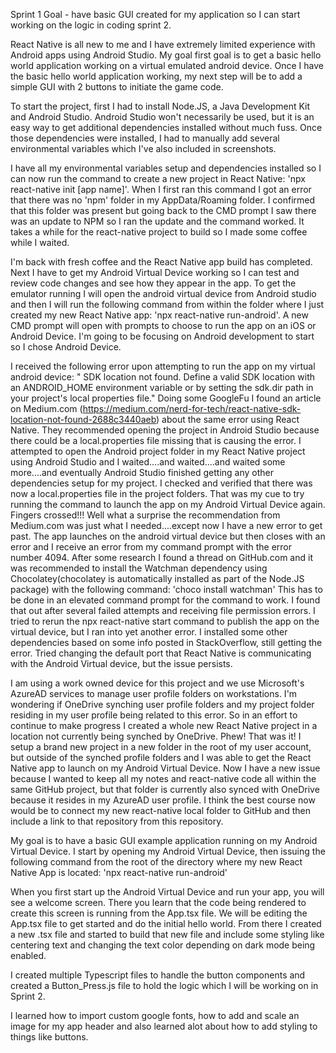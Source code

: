 Sprint 1 Goal - have basic GUI created for my application so I can start working on the logic in coding sprint 2.

React Native is all new to me and I have extremely limited experience with Android apps using Android Studio. My goal first goal is to get a basic hello world application working on a virtual emulated android device. Once I have the basic hello world application working, my next step will be to add a simple GUI with 2 buttons to initiate the game code. 

To start the project, first I had to install Node.JS, a Java Development Kit and Android Studio. Android Studio won't necessarily be used, but it is an easy way to get additional dependencies installed without much fuss. Once those dependencies were installed, I had to manually add several environmental variables which I've also included in screenshots. 

I have all my environmental variables setup and dependencies installed so I can now run the command to create a new project in React Native: 'npx react-native init [app name]'. When I first ran this command I got an error that there was no 'npm' folder in my AppData/Roaming folder. I confirmed that this folder was present but going back to the CMD prompt I saw there was an update to NPM so I ran the update and the command worked. It takes a while for the react-native project to build so I made some coffee while I waited. 

I'm back with fresh coffee and the React Native app build has completed. Next I have to get my Android Virtual Device working so I can test and review code changes and see how they appear in the app. To get the emulator running I will open the android virtual device from Android studio and then I will run the following command from within the folder where I just created my new React Native app: 'npx react-native run-android'. A new CMD prompt will open with prompts to choose to run the app on an iOS or Android Device. I'm going to be focusing on Android development to start so I chose Android Device. 

I received the following error upon attempting to run the app on my virtual android device: " SDK location not found. Define a valid SDK location with an ANDROID_HOME environment variable or by setting the sdk.dir path in your project's local properties file." Doing some GoogleFu I found an article on Medium.com (https://medium.com/nerd-for-tech/react-native-sdk-location-not-found-2688c3440aeb) about the same error using React Native. They recommended opening the project in Android Studio because there could be a local.properties file missing that is causing the error. I attempted to open the Android project folder in my React Native project using Android Studio and I waited....and waited....and waited some more....and eventually Android Studio finished getting any other dependencies setup for my project. I checked and verified that there was now a local.properties file in the project folders. That was my cue to try running the command to launch the app on my Android Virtual Device again. Fingers crossed!!! Well what a surprise the recommendation from Medium.com was just what I needed....except now I have a new error to get past. The app launches on the android virtual device but then closes with an error and I receive an error from my command prompt with the error number 4094. After some research I found a thread on GitHub.com and it was recommended to install the Watchman dependency using Chocolatey(chocolatey is automatically installed as part of the Node.JS package) with the following command: 'choco install watchman' This has to be done in an elevated command prompt for the command to work. I found that out after several failed attempts and receiving file permission errors. I tried to rerun the npx react-native start command to publish the app on the virtual device, but I ran into yet another error. I installed some other dependencies based on some info posted in StackOverflow, still getting the error. Tried changing the default port that React Native is communicating with the Android Virtual device, but the issue persists.

I am using a work owned device for this project and we use Microsoft's AzureAD services to manage user profile folders on workstations. I'm wondering if OneDrive synching user profile folders and my project folder residing in my user profile being related to this error. So in an effort to continue to make progress I created a whole new React Native project in a location not currently being synched by OneDrive. Phew! That was it! I setup a brand new project in a new folder in the root of my user account, but outside of the synched profile folders and I was able to get the React Native app to launch on my Android Virtual Device. Now I have a new issue because I wanted to keep all my notes and react-native code all within the same GitHub project, but that folder is currently also synced with OneDrive because it resides in my AzureAD user profile. I think the best course now would be to connect my new react-native local folder to GitHub and then include a link to that repository from this repository. 

My goal is to have a basic GUI example application running on my Android Virtual Device. I start by opening my Android Virtual Device, then issuing the following command from the root of the directory where my new React Native App is located: 'npx react-native run-android'

When you first start up the Android Virtual Device and run your app, you will see a welcome screen. There you learn that the code being rendered to create this screen is running from the App.tsx file. We will be editing the App.tsx file to get started and do the initial hello world. From there I created a new .tsx file and started to build that new file and include some styling like centering text and changing the text color depending on dark mode being enabled. 

I created multiple Typescript files to handle the button components and created a Button_Press.js file to hold the logic which I will be working on in Sprint 2.

I learned how to import custom google fonts, how to add and scale an image for my app header and also learned alot about how to add styling to things like buttons. 